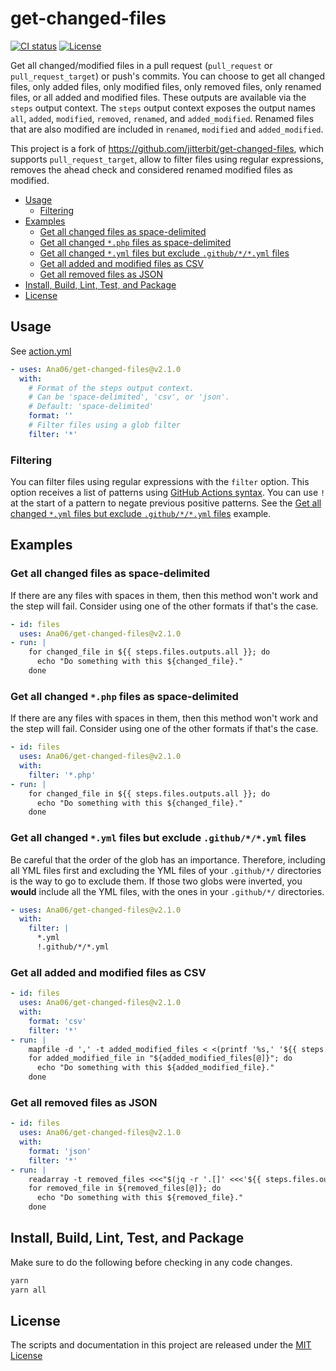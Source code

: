 # get-changed-files

[![CI status](https://github.com/Ana06/get-changed-files/workflows/Test/badge.svg)](https://github.com/Ana06/get-changed-files/actions?query=event%3Apush+branch%3Amain)
[![License](https://img.shields.io/badge/license-MIT-green.svg)](LICENSE.txt)

Get all changed/modified files in a pull request (`pull_request` or `pull_request_target`) or push's commits.
You can choose to get all changed files, only added files, only modified files, only removed files, only renamed files, or all added and modified files.
These outputs are available via the `steps` output context.
The `steps` output context exposes the output names `all`, `added`, `modified`, `removed`, `renamed`, and `added_modified`.
Renamed files that are also modified are included in `renamed`, `modified` and `added_modified`.

This project is a fork of <https://github.com/jitterbit/get-changed-files>, which supports `pull_request_target`, allow to filter files using regular expressions, removes the ahead check and considered renamed modified files as modified.

- [Usage](#usage)
  - [Filtering](#filtering)
- [Examples](#examples)
  - [Get all changed files as space-delimited](#get-all-changed-files-as-space-delimited)
  - [Get all changed `*.php` files as space-delimited](#get-all-changed-php-files-as-space-delimited)
  - [Get all changed `*.yml` files but exclude `.github/*/*.yml` files](#get-all-changed-yml-files-but-exclude-githubyml-files)
  - [Get all added and modified files as CSV](#get-all-added-and-modified-files-as-csv)
  - [Get all removed files as JSON](#get-all-removed-files-as-json)
- [Install, Build, Lint, Test, and Package](#install-build-lint-test-and-package)
- [License](#license)

## Usage

See [action.yml](action.yml)

```yaml
- uses: Ana06/get-changed-files@v2.1.0
  with:
    # Format of the steps output context.
    # Can be 'space-delimited', 'csv', or 'json'.
    # Default: 'space-delimited'
    format: ''
    # Filter files using a glob filter
    filter: '*'
```

### Filtering

You can filter files using regular expressions with the `filter` option.
This option receives a list of patterns using [GitHub Actions syntax](https://docs.github.com/en/actions/learn-github-actions/workflow-syntax-for-github-actions#filter-pattern-cheat-sheet).
You can use `!` at the start of a pattern to negate previous positive patterns.
See the [Get all changed `*.yml` files but exclude `.github/*/*.yml` files](#get-all-changed-yml-files-but-exclude-githubyml-files) example.

## Examples

### Get all changed files as space-delimited

If there are any files with spaces in them, then this method won't work and the step will fail.
Consider using one of the other formats if that's the case.

```yaml
- id: files
  uses: Ana06/get-changed-files@v2.1.0
- run: |
    for changed_file in ${{ steps.files.outputs.all }}; do
      echo "Do something with this ${changed_file}."
    done
```

### Get all changed `*.php` files as space-delimited

If there are any files with spaces in them, then this method won't work and the step will fail.
Consider using one of the other formats if that's the case.

```yaml
- id: files
  uses: Ana06/get-changed-files@v2.1.0
  with:
    filter: '*.php'
- run: |
    for changed_file in ${{ steps.files.outputs.all }}; do
      echo "Do something with this ${changed_file}."
    done
```

### Get all changed `*.yml` files but exclude `.github/*/*.yml` files

Be careful that the order of the glob has an importance.
Therefore, including all YML files first and excluding the YML files of your `.github/*/` directories is the way to go to exclude them.
If those two globs were inverted, you **would** include all the YML files, with the ones in your `.github/*/` directories.

```yaml
- uses: Ana06/get-changed-files@v2.1.0
  with:
    filter: |
      *.yml
      !.github/*/*.yml
```

### Get all added and modified files as CSV

```yaml
- id: files
  uses: Ana06/get-changed-files@v2.1.0
  with:
    format: 'csv'
    filter: '*'
- run: |
    mapfile -d ',' -t added_modified_files < <(printf '%s,' '${{ steps.files.outputs.added_modified }}')
    for added_modified_file in "${added_modified_files[@]}"; do
      echo "Do something with this ${added_modified_file}."
    done
```

### Get all removed files as JSON

```yaml
- id: files
  uses: Ana06/get-changed-files@v2.1.0
  with:
    format: 'json'
    filter: '*'
- run: |
    readarray -t removed_files <<<"$(jq -r '.[]' <<<'${{ steps.files.outputs.removed }}')"
    for removed_file in ${removed_files[@]}; do
      echo "Do something with this ${removed_file}."
    done
```

## Install, Build, Lint, Test, and Package

Make sure to do the following before checking in any code changes.

```bash
yarn
yarn all
```

## License

The scripts and documentation in this project are released under the [MIT License](LICENSE)
